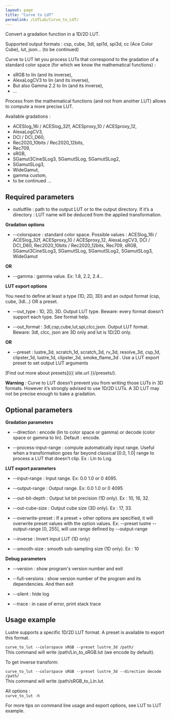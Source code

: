 ```yaml
---
layout: page
title: "Curve to LUT"
permalink: /LUTLab/Curve_to_LUT/
---
```


Convert a gradation function in a 1D/2D LUT.

Supported output formats :  csp, cube, 3dl, spi1d, spi3d, cc (Ace Color Cube), lut, json…  (to be continued)

Curve to LUT let you process LUTs that correspond to the gradation of a standard color space (for which we know the mathematical functions) :

* sRGB to lin (and its inverse), 
* AlexaLogCV3 to lin (and its inverse),
* But also Gamma 2.2 to lin (and its inverse),
* ...

Process from the mathematical functions (and not from another LUT) allows to compute a more precise LUT.

Available gradations : 

* ACESlog_16i / ACESlog_32f, ACESproxy_10 / ACESproxy_12,
* AlexaLogCV3,
* DCI / DCI_D60,
* Rec2020_10bits / Rec2020_12bits,
* Rec709,
*  sRGB,
* SGamut3CineSLog3, SGamutSLog, SGamutSLog2, 
* SGamutSLog3,
* WideGamut,
* gamma custom,
* to be continued …



Required parameters
-------------------------

* outlutfile : path to the output LUT or to the output directory.
If it’s a directory : LUT name will be deduced from the applied transformation.

**Gradation options**

* --colorspace : standard color space. Possible values : ACESlog_16i / ACESlog_32f, ACESproxy_10 / ACESproxy_12, AlexaLogCV3, DCI / DCI_D60, Rec2020_10bits / Rec2020_12bits, Rec709, sRGB, SGamut3CineSLog3, SGamutSLog, SGamutSLog2, SGamutSLog3, WideGamut

**OR**

* --gamma : gamma value. Ex: 1.8, 2.2, 2.4...

**LUT export options**

You need to define at least a type (1D, 2D, 3D) and an output format (csp, cube, 3dl...) OR a preset.

* --out_type : 1D, 2D, 3D. Output LUT type. Beware: every format doesn't support each type. See format help.

* --out_format : 3dl,csp,cube,lut,spi,clcc,json. Output LUT format. Beware: 3dl, clcc, json are 3D only and lut is 1D/2D only.

**OR**

* --preset : lustre_3d, scratch_1d, scratch_3d, rv_3d, resolve_3d, csp_1d, clipster_1d, lustre_1d, clipster_3d, smoke_flame_3d . Use a LUT export preset to set output LUT arguments

[Find out more about presets]({{ site.url }}/presets/).

**Warning** : Curve to LUT doesn’t prevent you from writing those LUTs in 3D formats. However it’s strongly advised to use 1D/2D LUTs. A 3D LUT may not be precise enough to bake a gradation.


Optional parameters
-------------------------

**Gradation parameters**

* --direction : encode (lin to color space or gamma) or decode (color space or gamma to lin). Default : encode.

* --process-input-range : compute automatically input range. Useful when a transformation goes far beyond classical [0.0, 1.0] range to process a LUT that doesn’t clip. Ex : Lin to Log.

**LUT export parameters**

* --input-range : Input range. Ex: 0.0 1.0 or 0 4095.  

* --output-range : Output range. Ex: 0.0 1.0 or 0 4095

* --out-bit-depth : Output lut bit precision (1D only). Ex : 10, 16, 32.

* --out-cube-size : Output cube size (3D only). Ex : 17, 33.

* --overwrite-preset : If a preset + other options are specified, it will overwrite preset values with the option values. Ex:  --preset lustre --output-range [0, 255], will use range defined by  --output-range

* --inverse : Invert input LUT (1D only)

* --smooth-size : smooth sub-sampling size (1D only). Ex : 10

**Debug parameters**

* --version : show program's version number and exit

* --full-versions : show version number of the program and its dependencies. And then exit

* --silent : hide log

* --trace : in case of error, print stack trace

Usage example
-------------------------

Lustre supports a specific 1D/2D LUT format. A preset is available to export this format.

`curve_to_lut --colorspace sRGB --preset lustre_3d /path/`   
This command will write /path/Lin_to_sRGB.lut (we encode by default).

To get inverse transform:   

`curve_to_lut --colorspace sRGB --preset lustre_3d --direction decode /path/`   
This command will write  /path/sRGB_to_Lin.lut.

All options :   
`curve_to_lut -h`   

For more tips on command line usage and export options, see LUT to LUT example.
